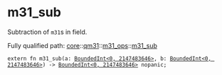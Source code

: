 # m31_sub

Subtraction of `m31`s in field.

Fully qualified path: [core](./core.md)::[qm31](./core-qm31.md)::[m31_ops](./core-qm31-m31_ops.md)::[m31_sub](./core-qm31-m31_ops-m31_sub.md)

<pre><code class="language-cairo">extern fn m31_sub(a: <a href="core-internal-bounded_int-BoundedInt.html">BoundedInt&lt;0, 2147483646&gt;</a>, b: <a href="core-internal-bounded_int-BoundedInt.html">BoundedInt&lt;0, 2147483646&gt;</a>) -&gt; <a href="core-internal-bounded_int-BoundedInt.html">BoundedInt&lt;0, 2147483646&gt;</a> nopanic;</code></pre>

